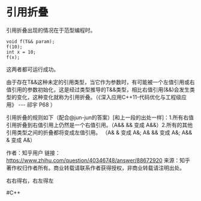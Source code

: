 # 引用折叠
引用折叠出现的情况在于范型编程时。

```
void f(T&& param);
f(10);
int x = 10;
f(x);
```
这两者都可运行成功。

由于存在T&&这种未定的引用类型，当它作为参数时，有可能被一个左值引用或右值引用的参数初始化，这是经过类型推导的T&&类型，相比右值引用(&&)会发生类型的变化，这种变化就称为引用折叠。（《深入应用C++11-代码优化与工程级应用》 --- 祁宇  P68 ）

引用折叠的规则如下（配合@jun-jun的答案）[和上一段的出处一样]：1.所有右值引用折叠到右值引用上仍然是一个右值引用。（A&& && 变成 A&&）2.所有的其他引用类型之间的折叠都将变成左值引用。 （A& & 变成 A&;  A& && 变成 A&;  A&& & 变成 A&）

作者：知乎用户
链接：https://www.zhihu.com/question/40346748/answer/88672920
来源：知乎
著作权归作者所有。商业转载请联系作者获得授权，非商业转载请注明出处。

右右得右，右左得左

#C++